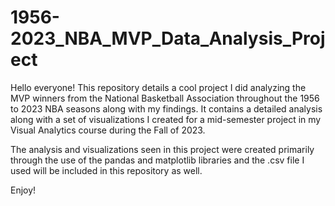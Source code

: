 # 1956-2023_NBA_MVP_Data_Analysis_Project
Hello everyone! This repository details a cool project I did analyzing the MVP winners from the National Basketball Association throughout the 1956 to 2023 NBA seasons along with my findings.
It contains a detailed analysis along with a set of visualizations I created for a mid-semester project in my Visual Analytics course during the Fall of 2023.

The analysis and visualizations seen in this project were created primarily through the use of the pandas and matplotlib libraries and the .csv file I used will be included in this repository as well.

Enjoy!
